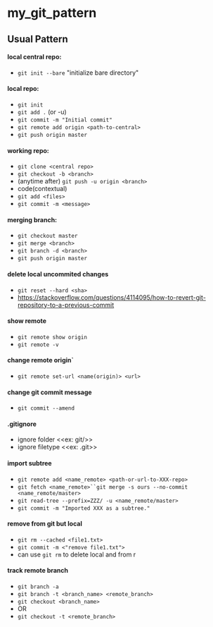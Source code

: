 # my_git_pattern

## Usual Pattern

#### local central repo:
 * `git init --bare` "initialize bare directory"

#### local repo:
 * `git init`
 * `git add .` (or -u)
 * `git commit -m "Initial commit"`
 * `git remote add origin <path-to-central>`
 * `git push origin master`

#### working repo:
 * `git clone <central repo>`
 * `git checkout -b <branch>`
 * (anytime after) `git push -u origin <branch>`
 * code(contextual)
 * `git add <files>`
 * `git commit -m <message>`

#### merging branch:
 * `git checkout master`
 * `git merge <branch>`
 * `git branch -d <branch>`
 * `git push origin master`

#### delete local uncommited changes
 * `git reset --hard <sha>`
 * <https://stackoverflow.com/questions/4114095/how-to-revert-git-repository-to-a-previous-commit>

#### show remote
 * `git remote show origin`
 * `git remote -v`

#### change remote origin`
 * `git remote set-url <name(origin)> <url>`

#### change git commit message
 * `git commit --amend`

#### .gitignore
 * ignore folder <<ex: git/>>
 * ignore filetype <<ex: .git>>

#### import subtree
 * `git remote add <name_remote> <path-or-url-to-XXX-repo>`
 * `git fetch <name_remote>``git merge -s ours --no-commit <name_remote/master>`
 * `git read-tree --prefix=ZZZ/ -u <name_remote/master>`
 * `git commit -m "Imported XXX as a subtree."`

#### remove from git but local
 * `git rm --cached <file1.txt>`
 * `git commit -m <"remove file1.txt">`
 * can use `git rm` to delete local and from r

#### track remote branch
 * `git branch -a`
 * `git branch -t <branch_name> <remote_branch>`
 * `git checkout <branch_name>`
 * OR
 * `git checkout -t <remote_branch>`